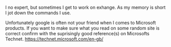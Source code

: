 I no expert, but sometimes I get to work on exhange. As my memory is short I jot down the commands I use.

Unfortunately google is often not your friend when I comes to Microsoft products. If you want to make sure what you read on some random site is correct confirm with the suprisingly good reference(s) on Microsofts Technet. https://technet.microsoft.com/en-gb/
